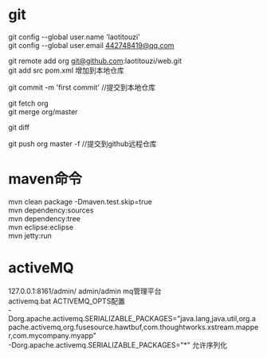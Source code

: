 git
=====
git config --global user.name  'laotitouzi'  
git config --global user.email  442748419@qq.com  

git remote add org git@github.com:laotitouzi/web.git  
git add src pom.xml  增加到本地仓库  
  
git commit -m 'first commit'   //提交到本地仓库  

git fetch org  
git merge org/master  

git diff  

git push org master -f   //提交到github远程仓库	  

maven命令
======
mvn clean package -Dmaven.test.skip=true  
mvn dependency:sources   
mvn dependency:tree  
mvn eclipse:eclipse  
mvn jetty:run   

activeMQ
===== 
127.0.0.1:8161/admin/ admin/admin  mq管理平台  
activemq.bat ACTIVEMQ_OPTS配置   
-Dorg.apache.activemq.SERIALIZABLE_PACKAGES="java.lang,java.util,org.apache.activemq,org.fusesource.hawtbuf,com.thoughtworks.xstream.mapper,com.mycompany.myapp"  
-Dorg.apache.activemq.SERIALIZABLE_PACKAGES="*"  允许序列化  
